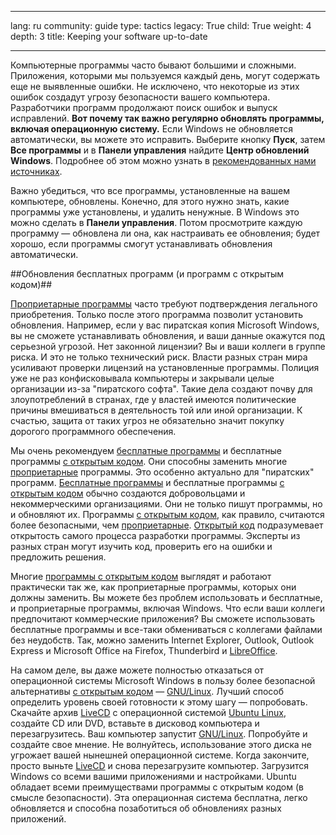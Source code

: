

---

lang: ru
community: guide
type: tactics
legacy: True
child: True
weight: 4
depth: 3
title: Keeping your software up-to-date

---

Компьютерные программы часто бывают большими и сложными. Приложения, которыми мы пользуемся каждый день, могут содержать еще не выявленные ошибки. Не исключено, что некоторые из этих ошибок создадут угрозу безопасности вашего компьютера. Разработчики программ продолжают поиск ошибок и выпуск исправлений. **Вот почему так важно регулярно обновлять программы, включая операционную систему.** Если Windows не обновляется автоматически, вы можете это исправить. Выберите кнопку **Пуск**, затем **Все программы** и в **Панели управления** найдите **Центр обновлений Windows**. Подробнее об этом можно узнать в [рекомендованных нами источниках](/ru/chapter_1_5). 

Важно убедиться, что все программы, установленные на вашем компьютере, обновлены. Конечно, для этого нужно знать, какие программы уже установлены, и удалить ненужные. В Windows это можно сделать в **Панели управления**. Потом просмотрите каждую программу — обновлена ли она, как настраивать ее обновления; будет хорошо, если программы смогут устанавливать обновления автоматически.

##Обновления бесплатных программ (и программ с открытым кодом)##

[Проприетарные программы](/ru/glossary#Proprietary_software) часто требуют подтверждения легального приобретения. Только после этого программа позволит установить обновления. Например, если у вас пиратская копия Microsoft Windows, вы не сможете устанавливать обновления, и ваши данные окажутся под серьезной угрозой. Нет законной лицензии? Вы и ваши коллеги в группе риска. И это не только технический риск. Власти разных стран мира усиливают проверки лицензий на установленные программы. Полиция уже не раз конфисковывала компьютеры и закрывали целые организации из-за "пиратского софта". Такие дела создают почву для злоупотреблений в странах, где у властей имеются политические причины вмешиваться в деятельность той или иной организации. К счастью, защита от таких угроз не обязательно значит покупку дорогого программного обеспечения.

Мы очень рекомендуем [бесплатные программы](/ru/glossary#Freeware) и бесплатные программы [с открытым кодом](/ru/glossary#FOSS). Они способны заменить многие [проприетарные](/ru/glossary#Proprietary_software) программы. Это особенно актуально для "пиратских" программ.  [Бесплатные программы](/ru/glossary#Freeware) и бесплатные программы [с открытым кодом](/ru/glossary#FOSS) обычно создаются добровольцами и некоммерческими организациями. Они не только пишут программы, но и обновляют их. Программы [с открытым кодом](/ru/glossary#FOSS), как правило, считаются более безопасными, чем [проприетарные](/ru/glossary#Proprietary_software). [Открытый код](/ru/glossary#Source_code) подразумевает открытость самого процесса разработки программы. Эксперты из разных стран могут изучить код, проверить его на ошибки и предложить решения.

Многие [программы с открытым кодом](/ru/glossary#FOSS) выглядят и работают практически так же, как проприетарные программы, которых они должны заменить. Вы можете без проблем использовать и бесплатные, и проприетарные программы, включая Windows. Что если ваши коллеги предпочитают коммерческие приложения? Вы сможете использовать бесплатные программы и все-таки обмениваться с коллегами файлами без неудобств. Так, можно заменить Internet
Explorer, Outlook, Outlook Express и Microsoft Office на Firefox, Thunderbird и [LibreOffice](https://www.libreoffice.org).

На самом деле, вы даже можете полностью отказаться от операционной системы Microsoft Windows в пользу более безопасной альтернативы [с открытым кодом](/ru/glossary#FOSS) — [GNU/Linux](/ru/glossary#GNU_Linux). Лучший способ определить уровень своей готовности к этому шагу — попробовать. Скачайте архив [LiveCD](/ru/glossary#LiveCD) с операционной системой [Ubuntu Linux](http://www.ubuntu.com/), создайте CD или DVD, вставьте в дисковод компьютера и перезагрузитесь. Ваш компьютер запустит [GNU/Linux](/ru/glossary#GNU_Linux). Попробуйте и создайте свое мнение. Не волнуйтесь, использование этого диска не угрожает вашей нынешней операционной системе. Когда закончите, просто выньте [LiveCD](/ru/glossary#LiveCD) и снова перезагрузите компьютер. Загрузится Windows со всеми вашими приложениями и настройками. Ubuntu обладает всеми преимуществами программы с открытым кодом (в смысле безопасности). Эта операционная система бесплатна, легко обновляется и способна позаботиться об обновлениях разных приложений.

